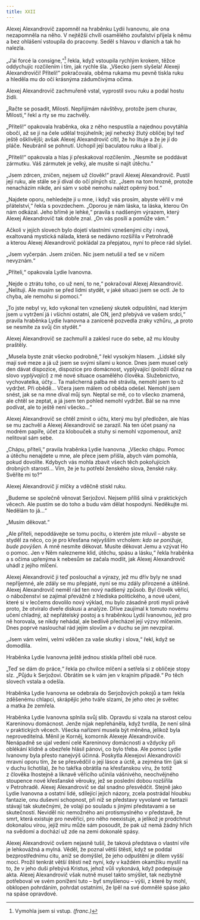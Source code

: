 ```yaml
---
title: XXII
---
```


Alexej Alexandrovič zapomněl na hraběnku Lydii Ivanovnu, ale ona nezapomněla na něho. V nejtěžší chvíli osamělého zoufalství přijela k němu a bez ohlášení vstoupila do pracovny. Seděl s hlavou v dlaních a tak ho nalezla.

„J’ai forcé la consigne,“[^5] řekla, když vstoupila rychlým krokem, těžce oddychujíc rozčilením i tím, jak rychle šla. „Všecko jsem slyšela! Alexeji Alexandroviči! Příteli!“ pokračovala, oběma rukama mu pevně tiskla ruku a hleděla mu do očí krásnýma zádumčivýma očima.

Alexej Alexandrovič zachmuřeně vstal, vyprostil svou ruku a podal hostu židli.

„Račte se posadit, Milosti. Nepřijímám návštěvy, protože jsem churav, Milosti,“ řekl a rty se mu zachvěly.

„Příteli!“ opakovala hraběnka, oka z něho nespustila a najednou povytáhla obočí, až se jí na čele udělal trojúhelník; její nehezký žlutý obličej byl teď ještě ošklivější; avšak Alexej Alexandrovič cítil, že ho lituje a že je jí do pláče. Neubránil se pohnutí. Uchopil její baculatou ruku a líbal ji.

„Příteli!“ opakovala a hlas jí přeskakoval rozčilením. „Nesmíte se poddávat zármutku. Váš zármutek je velký, ale musíte si najít útěchu.“

„Jsem zdrcen, zničen, nejsem už člověk!“ pravil Alexej Alexandrovič. Pustil její ruku, ale stále se jí díval do očí plných slz. „Jsem na tom hrozně, protože nenacházím nikde, ani sám v sobě nemohu nalézt opěrný bod.“

„Najdete oporu, nehledejte ji u mne, i když vás prosím, abyste věřil v mé přátelství,“ řekla s povzdechem. „Oporou je nám láska, ta láska, kterou On nám odkázal. Jeho břímě je lehké,“ pravila s nadšeným výrazem, který Alexej Alexandrovič tak dobře znal. „On vás posílí a pomůže vám.“

Ačkoli v jejích slovech bylo dojetí vlastními vznešenými city i nová, exaltovaná mystická nálada, která se nedávno rozšířila v Petrohradě a kterou Alexej Alexandrovič pokládal za přepjatou, nyní to přece rád slyšel.

„Jsem vyčerpán. Jsem zničen. Nic jsem netušil a teď se v ničem nevyznám.“

„Příteli,“ opakovala Lydie Ivanovna.

„Nejde o ztrátu toho, co už není, to ne,“ pokračoval Alexej Alexandrovič. „Nelituji. Ale musím se před lidmi stydět, v jaké situaci jsem se octl. Je to chyba, ale nemohu si pomoci.“

„To jste nebyl vy, kdo vykonal ten vznešený skutek odpuštění, nad kterým jsem u vytržení já i všichni ostatní, ale ON, jenž přebývá ve vašem srdci,“ pravila hraběnka Lydie Ivanovna a zaníceně pozvedla zraky vzhůru, „a proto se nesmíte za svůj čin stydět.“

Alexej Alexandrovič se zachmuřil a zaklesl ruce do sebe, až mu klouby praštěly.

„Musela byste znát všecko podrobně,“ řekl vysokým hlasem. „Lidské síly mají své meze a já už jsem se svými silami u konce. Dnes jsem musel celý den dávat dispozice, dispozice pro domácnost, vyplývající (položil důraz na slovo _vyplývající_) z mé nové situace osamělého člověka. Služebnictvo, vychovatelka, účty… Ta malicherná palba mě strávila, nemohl jsem to už vydržet. Při obědě… Včera jsem málem od oběda odešel. Nemohl jsem snést, jak se na mne díval můj syn. Neptal se mě, co to všecko znamená, ale chtěl se zeptat, a já jsem ten pohled nemohl vydržet. Bál se na mne podívat, ale to ještě není všecko…“

Alexej Alexandrovič se chtěl zmínit o účtu, který mu byl předložen, ale hlas se mu zachvěl a Alexej Alexandrovič se zarazil. Na ten účet psaný na modrém papíře, účet za klobouček a stuhy si nemohl vzpomenout, aniž nelitoval sám sebe.

„Chápu, příteli,“ pravila hraběnka Lydie Ivanovna. „Všecko chápu. Pomoc a útěchu nenajdete u mne, ale přece jsem přišla, abych vám pomohla, pokud dovolíte. Kdybych vás mohla zbavit všech těch pokořujících drobných starostí… Vím, že je tu potřebí ženského slova, ženské ruky. Svěříte mi to?“

Alexej Alexandrovič jí mlčky a vděčně stiskl ruku.

„Budeme se společně věnovat Serjožovi. Nejsem příliš silná v praktických věcech. Ale pustím se do toho a budu vám dělat hospodyni. Neděkujte mi. Nedělám to já…“

„Musím děkovat.“

„Ale příteli, nepoddávejte se tomu pocitu, o kterém jste mluvil – abyste se styděl za něco, co je pro křesťana nejvyšším vrcholem: _kdo se ponižuje, bude povýšen._ A mně nesmíte děkovat. Musíte děkovat Jemu a vzývat Ho o pomoc. Jen v Něm nalezneme klid, útěchu, spásu a lásku,“ řekla hraběnka a s očima upřenýma k nebesům se začala modlit, jak Alexej Alexandrovič uhádl z jejího mlčení.

Alexej Alexandrovič ji teď poslouchal a výrazy, jež mu dřív byly ne snad nepříjemné, ale zdály se mu přepjaté, nyní se mu zdály přirozené a útěšné. Alexej Alexandrovič neměl rád ten nový nadšený způsob. Byl člověk věřící, o náboženství se zajímal převážně z hlediska politického, a nové učení, které si v lecčems dovolilo nový výklad, mu bylo zásadně proti mysli právě proto, že otvíralo dveře diskusi a analýze. Dříve zaujímal k tomuto novému učení chladný, až nepřátelský postoj a s hraběnkou Lydií Ivanovnou, jež pro ně horovala, se nikdy nehádal, ale bedlivě přecházel její výzvy mlčením. Dnes poprvé naslouchal rád jejím slovům a v duchu se jim nevzpíral.

„Jsem vám velmi, velmi vděčen za vaše skutky i slova,“ řekl, když se domodlila.

Hraběnka Lydie Ivanovna ještě jednou stiskla příteli obě ruce.

„Teď se dám do práce,“ řekla po chvilce mlčení a setřela si z obličeje stopy slz. „Půjdu k Serjožovi. Obrátím se k vám jen v krajním případě.“ Po těch slovech vstala a odešla.

Hraběnka Lydie Ivanovna se odebrala do Serjožových pokojů a tam řekla zděšenému chlapci, skrápějíc jeho tváře slzami, že jeho otec je světec a matka že zemřela.

  

Hraběnka Lydie Ivanovna splnila svůj slib. Opravdu si vzala na starost celou Kareninovu domácnost. Jenže nijak nepřeháněla, když tvrdila, že není silná v praktických věcech. Všecka nařízení musela být měněna, jelikož byla neproveditelná. Měnil je Korněj, komorník Alexeje Alexandroviče. Nenápadně se ujal vedení celé Kareninovy domácnosti a vždycky při oblékání klidně a obezřele hlásil pánovi, co bylo třeba. Ale pomoc Lydie Ivanovny byla přesto nanejvýš účinná. Poskytla Alexejovi Alexandroviči mravní oporu tím, že se přesvědčil o její lásce a úctě, a zejména tím (jak si v duchu lichotila), že ho takřka obrátila na křesťanskou víru, že totiž z člověka lhostejně a liknavě věřícího učinila vášnivého, neochvějného stoupence nové křesťanské věrouky, jež se poslední dobou rozšířila v Petrohradě. Alexej Alexandrovič se dal snadno přesvědčit. Stejně jako Lydie Ivanovna a ostatní lidé, sdílející jejich názory, zcela postrádal hloubku fantazie, onu duševní schopnost, při níž se představy vyvolané ve fantazii stávají tak skutečnými, že volají po souladu s jinými představami a se skutečností. Neviděl nic nemožného ani protismyslného v představě, že smrt, která existuje pro nevěřící, pro něho neexistuje, a jelikož je prodchnut dokonalou vírou, jejíž míru může sám posoudit, že pak už nemá žádný hřích na svědomí a dochází už zde na zemi dokonalé spásy.

Alexej Alexandrovič ovšem nejasně tušil, že taková představa o vlastní víře je lehkovážná a mylná. Věděl, že poznal větší štěstí, když se poddal bezprostřednímu citu, aniž se domýšlel, že jeho odpuštění je dílem vyšší moci. Prožil tenkrát větší štěstí než nyní, kdy v každém okamžiku myslil na to, že v jeho duši přebývá Kristus, jehož vůli vykonává, když podepisuje akta. Alexej Alexandrovič však nutně musel takto smýšlet, tak nezbytně potřeboval ve svém ponížení tuto – byť smyšlenou – výši, z které by mohl, obklopen pohrdáním, pohrdat ostatními, že lpěl na své domnělé spáse jako na spáse opravdové.

  

[^5]: Vymohla jsem si vstup. _(franc.)_
